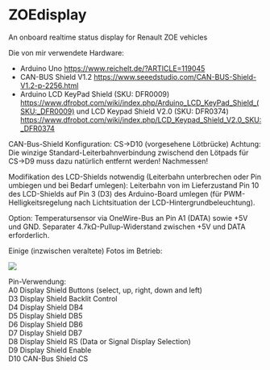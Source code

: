 # ZOEdisplay
An onboard realtime status display for Renault ZOE vehicles

Die von mir verwendete Hardware:

* Arduino Uno https://www.reichelt.de/?ARTICLE=119045
* CAN-BUS Shield V1.2 https://www.seeedstudio.com/CAN-BUS-Shield-V1.2-p-2256.html
* Arduino LCD KeyPad Shield (SKU: DFR0009) https://www.dfrobot.com/wiki/index.php/Arduino_LCD_KeyPad_Shield_(SKU:_DFR0009) und LCD Keypad Shield V2.0 (SKU: DFR0374) https://www.dfrobot.com/wiki/index.php/LCD_Keypad_Shield_V2.0_SKU:_DFR0374


CAN-Bus-Shield Konfiguration: CS->D10 (vorgesehene Lötbrücke)
Achtung: Die winzige Standard-Leiterbahnverbindung zwischend den Lötpads für CS->D9 muss dazu natürlich entfernt werden! Nachmessen!

Modifikation des LCD-Shields notwendig (Leiterbahn unterbrechen oder Pin umbiegen und bei Bedarf umlegen): Leiterbahn von im Lieferzustand Pin 10 des LCD-Shields auf Pin 3 (D3) des Arduino-Board umlegen (für PWM-Helligkeitsregelung nach Lichtsituation der LCD-Hintergrundbeleuchtung).

Option: Temperatursensor via OneWire-Bus an Pin A1 (DATA) sowie +5V und GND. Separater 4.7kΩ-Pullup-Widerstand zwischen +5V und DATA erforderlich.



Einige (inzwischen veraltete) Fotos im Betrieb:

![](https://cdn.goingelectric.de/forum/resources/image/thumb/44462)


Pin-Verwendung:  
A0    Display Shield   Buttons (select, up, right, down and left)  
D3    Display Shield   Backlit Control  
D4 	  Display Shield   DB4  
D5   	Display Shield   DB5  
D6   	Display Shield   DB6  
D7   	Display Shield   DB7  
D8   	Display Shield   RS (Data or Signal Display Selection)  
D9 	  Display Shield   Enable  
D10   CAN-Bus Shield   CS

